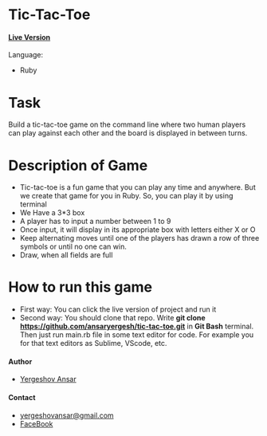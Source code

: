 # Tic-Tac-Toe

#### [Live Version](https://repl.it/@ansaryergesh/tic-tac-toe-1)

Language: 
* Ruby

# Task
Build a tic-tac-toe game on the command line where two human players can play against each other and the board is displayed in between turns.

# Description of Game

* Tic-tac-toe is a fun game that you can play any time and anywhere. But we create that game for you in Ruby. So, you can play it by using terminal
* We Have a 3*3 box
* A player has to input a number between 1 to 9
* Once input, it will display in its appropriate box with letters either X or O
* Keep alternating moves until one of the players has drawn a row of three symbols or until no one can win.
* Draw,  when all fields are full
# How to run this game
* First way: You can click the live version of project and run it
* Second way: You should clone that repo. Write <b>git clone https://github.com/ansaryergesh/tic-tac-toe.git</b> in <b>Git Bash</b> terminal. Then just run main.rb file in some text editor for code. For example you for that text editors as  Sublime, VScode, etc.
#### Author
* [Yergeshov Ansar](https://github.com/ansaryergesh)

#### Contact
* yergeshovansar@gmail.com
* [FaceBook](https://facebook.com/ansar.yergeshov)

